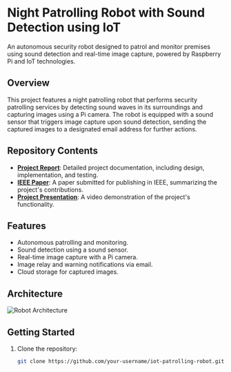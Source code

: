 # Night Patrolling Robot with Sound Detection using IoT

An autonomous security robot designed to patrol and monitor premises using sound detection and real-time image capture, powered by Raspberry Pi and IoT technologies.

## Overview

This project features a night patrolling robot that performs security patrolling services by detecting sound waves in its surroundings and capturing images using a Pi camera. The robot is equipped with a sound sensor that triggers image capture upon sound detection, sending the captured images to a designated email address for further actions.

## Repository Contents

- **[Project Report](Final-Report.pdf)**: Detailed project documentation, including design, implementation, and testing.
- **[IEEE Paper](IEEE-Paper.pdf)**: A paper submitted for publishing in IEEE, summarizing the project's contributions.
- **[Project Presentation](Project-Presentation.pptx)**: A video demonstration of the project's functionality.

## Features

- Autonomous patrolling and monitoring.
- Sound detection using a sound sensor.
- Real-time image capture with a Pi camera.
- Image relay and warning notifications via email.
- Cloud storage for captured images.

## Architecture

![Robot Architecture](images/robot-image.png)

## Getting Started

1. Clone the repository:
   ```bash
   git clone https://github.com/your-username/iot-patrolling-robot.git
